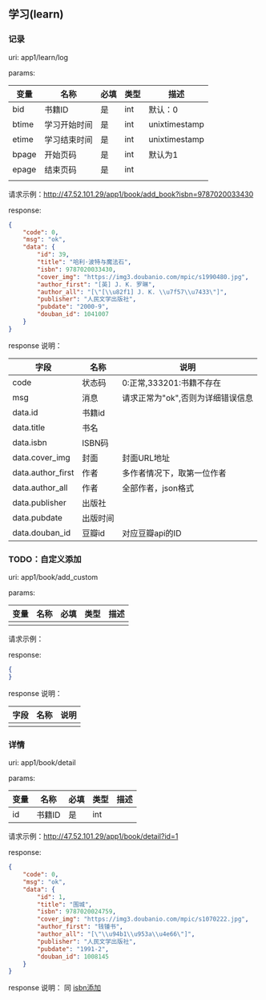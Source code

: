## 学习(learn)

### 记录

uri: app1/learn/log

params:

|  变量 |     名称     | 必填 | 类型 |      描述     |
| ----- | ------------ | ---- | ---- | ------------- |
| bid   | 书籍ID       | 是   | int  | 默认：0       |
| btime | 学习开始时间 | 是   | int  | unixtimestamp |
| etime | 学习结束时间 | 是   | int  | unixtimestamp |
| bpage | 开始页码     | 是   | int  | 默认为1       |
| epage | 结束页码     | 是   | int  |               |
|       |              |      |      |               |


请求示例：http://47.52.101.29/app1/book/add_book?isbn=9787020033430

response:

```json
{
    "code": 0,
    "msg": "ok",
    "data": {
        "id": 39,
        "title": "哈利·波特与魔法石",
        "isbn": 9787020033430,
        "cover_img": "https://img3.doubanio.com/mpic/s1990480.jpg",
        "author_first": "[英] J. K. 罗琳",
        "author_all": "[\"[\\u82f1] J. K. \\u7f57\\u7433\"]",
        "publisher": "人民文学出版社",
        "pubdate": "2000-9",
        "douban_id": 1041007
    }
}
```

<a name="add_book_resp">response 说明：</a>

| 字段                | 名称    | 说明                  |
| ----------------- | ----- | ------------------- |
| code              | 状态码   | 0:正常,333201:书籍不存在   |
| msg               | 消息    | 请求正常为"ok",否则为详细错误信息 |
| data.id           | 书籍id  |                     |
| data.title        | 书名    |                     |
| data.isbn         | ISBN码 |                     |
| data.cover_img    | 封面    | 封面URL地址             |
| data.author_first | 作者    | 多作者情况下，取第一位作者       |
| data.author_all   | 作者    | 全部作者，json格式         |
| data.publisher    | 出版社   |                     |
| data.pubdate      | 出版时间  |                     |
| data.douban_id    | 豆瓣id  | 对应豆瓣api的ID          |



### TODO：自定义添加

uri: app1/book/add_custom

params:

| 变量   | 名称   | 必填   | 类型   | 描述   |
| ---- | ---- | ---- | ---- | ---- |
|      |      |      |      |      |

请求示例：

response:

```json
{
}
```

response 说明：

| 字段   | 名称   | 说明   |
| ---- | ---- | ---- |
|      |      |      |



### 详情

uri: app1/book/detail

params:

| 变量   | 名称   | 必填   | 类型   | 描述   |
| ---- | ---- | ---- | ---- | ---- |
|id|书籍ID|是|int||

请求示例：http://47.52.101.29/app1/book/detail?id=1

response:

```json
{
    "code": 0,
    "msg": "ok",
    "data": {
        "id": 1,
        "title": "围城",
        "isbn": 9787020024759,
        "cover_img": "https://img3.doubanio.com/mpic/s1070222.jpg",
        "author_first": "钱锺书",
        "author_all": "[\"\\u94b1\\u953a\\u4e66\"]",
        "publisher": "人民文学出版社",
        "pubdate": "1991-2",
        "douban_id": 1008145
    }
}
```

response 说明：
同 <a href="#add_book_resp">isbn添加</a>


